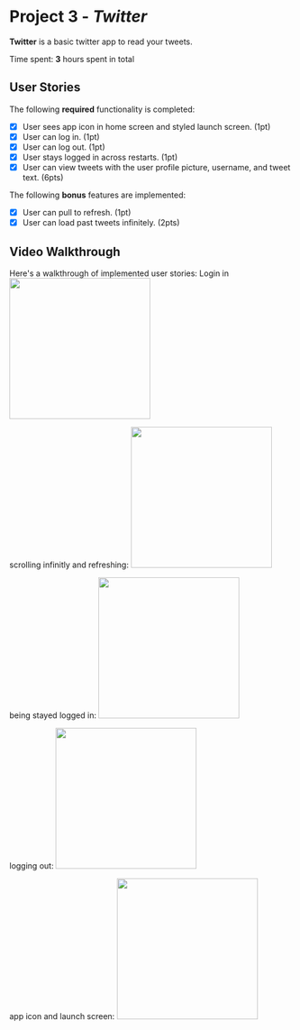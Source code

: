 # Project 3 - *Twitter*

**Twitter** is a basic twitter app to read your tweets.

Time spent: **3** hours spent in total

## User Stories

The following **required** functionality is completed:

- [x] User sees app icon in home screen and styled launch screen. (1pt)
- [x] User can log in. (1pt)
- [x] User can log out. (1pt)
- [x] User stays logged in across restarts. (1pt)
- [x] User can view tweets with the user profile picture, username, and tweet text. (6pts)

The following **bonus** features are implemented:

- [x] User can pull to refresh. (1pt)
- [x] User can load past tweets infinitely. (2pts)

## Video Walkthrough

Here's a walkthrough of implemented user stories:
Login in
<img src="http://g.recordit.co/B3pvUYIRIC.gif" width=250><br>

scrolling infinitly and refreshing:
<img src = "http://g.recordit.co/BvLsDh0ytS.gif" width=250><br>

being stayed logged in:
<img src = "http://g.recordit.co/kMKM4w0GP7.gif" width=250><br>

logging out:
<img src = "http://g.recordit.co/fTOTkHNksH.gif" width=250><br>

app icon and launch screen:
<img src = "http://g.recordit.co/BiuMGYRH6g.gif" width=250><br>

